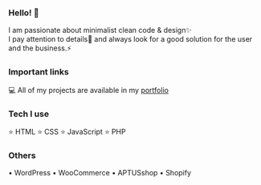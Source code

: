 ### Hello! 👋

 I am passionate about minimalist clean code & design✨ </br>
 I pay attention to details🔭 and always look for a good solution for the user and the business.⚡
 
### Important links 

💻 All of my projects are available in my <a href="https://mastaprojects.com/">portfolio</a>
 
### Tech I use

⭐ HTML 
⭐ CSS 
⭐ JavaScript 
⭐ PHP

### Others

• WordPress 
• WooCommerce 
• APTUSshop 
• Shopify 
